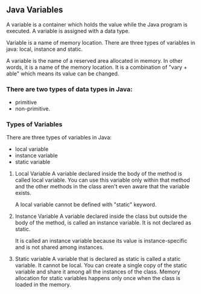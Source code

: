 ## Java Variables
A variable is a container which holds the value while the Java program
is executed. A variable is assigned with a data type.

Variable is a name of memory location. There are three types of variables in java: local, instance and static.

A variable is the name of a reserved area allocated in memory. In other words, it is a name of the memory location. It is a combination of "vary + able" which means its value can be changed.

### There are two types of data types in Java:
  - primitive
  - non-primitive.

### Types of Variables
There are three types of variables in Java:
  - local variable
  - instance variable
  - static variable
1) Local Variable
   A variable declared inside the body of the method is called local variable. You can use this variable only within that method and the other methods in the class aren't even aware that the variable exists.

   A local variable cannot be defined with "static" keyword.

2) Instance Variable
   A variable declared inside the class but outside the body of the method, is called an instance variable. It is not declared as static.

   It is called an instance variable because its value is instance-specific and is not shared among instances.

3) Static variable
   A variable that is declared as static is called a static variable. It cannot be local. You can create a single copy of the static variable and share it among all the instances of the class. Memory allocation for static variables happens only once when the class is loaded in the memory.
